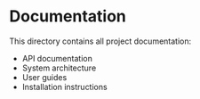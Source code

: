 # Documentation

This directory contains all project documentation:
- API documentation
- System architecture
- User guides
- Installation instructions